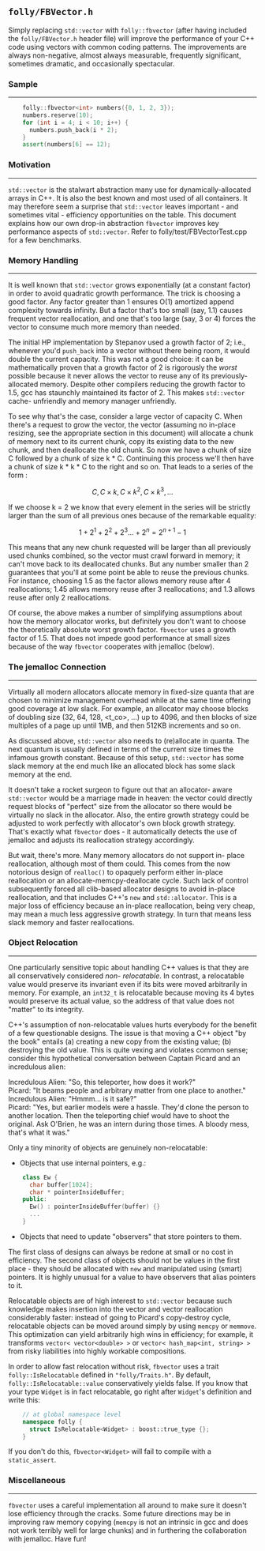 `folly/FBVector.h`
------------------

Simply replacing `std::vector` with `folly::fbvector` (after
having included the `folly/FBVector.h` header file) will
improve the performance of your C++ code using vectors with
common coding patterns. The improvements are always non-negative,
almost always measurable, frequently significant, sometimes
dramatic, and occasionally spectacular.

### Sample
***
```cpp
    folly::fbvector<int> numbers({0, 1, 2, 3});
    numbers.reserve(10);
    for (int i = 4; i < 10; i++) {
      numbers.push_back(i * 2);
    }
    assert(numbers[6] == 12);
```
### Motivation
***

`std::vector` is the stalwart abstraction many use for
dynamically-allocated arrays in C++. It is also the best known
and most used of all containers. It may therefore seem a
surprise that `std::vector` leaves important - and sometimes
vital - efficiency opportunities on the table. This document
explains how our own drop-in abstraction `fbvector` improves key
performance aspects of `std::vector`. Refer to
folly/test/FBVectorTest.cpp for a few benchmarks.

### Memory Handling
***

It is well known that `std::vector` grows exponentially (at a
constant factor) in order to avoid quadratic growth performance.
The trick is choosing a good factor. Any factor greater than 1
ensures O(1) amortized append complexity towards infinity. But a
factor that's too small (say, 1.1) causes frequent vector reallocation, and
one that's too large (say, 3 or 4) forces the vector to consume much more
memory than needed.

The initial HP implementation by Stepanov used a
growth factor of 2; i.e., whenever you'd `push_back` into a vector
without there being room, it would double the current capacity. This
was not a good choice: it can be mathematically proven that a growth factor of
2 is rigorously the <i>worst</i> possible because it never allows the vector 
to reuse any of its previously-allocated memory. Despite other compilers
reducing the growth factor to 1.5, gcc has staunchly maintained its factor of
2. This makes `std::vector` cache- unfriendly and memory manager unfriendly.

To see why that's the case, consider a large vector of capacity C.
When there's a request to grow the vector, the vector
(assuming no in-place resizing, see the appropriate section in
this document) will allocate a chunk of memory next to its current chunk,
copy its existing data to the new chunk, and then deallocate the old chunk.
So now we have a chunk of size C followed by a chunk of size k * C. Continuing
this process we'll then have a chunk of size k * k * C to the right and so on.
That leads to a series of the form :

$$ C, C \times k,  C \times k^2, C \times k^3, ... $$

If we choose k = 2 we know that every element in the series will
be strictly larger than the sum of all previous ones because of
the remarkable equality:

$$ 1 + 2^1 + 2^2 + 2^3... + 2^n = 2^{n+1} - 1 $$

This means that any new chunk requested will be larger
than all previously used chunks combined, so the vector must
crawl forward in memory; it can't move back to its deallocated chunks.
But any number smaller than 2 guarantees that you'll at some point be 
able to reuse the previous chunks. For instance, choosing 1.5 as the factor
allows memory reuse after 4 reallocations; 1.45 allows memory reuse after 3
reallocations; and 1.3 allows reuse after only 2 reallocations.

Of course, the above makes a number of simplifying assumptions
about how the memory allocator works, but definitely you don't
want to choose the theoretically absolute worst growth factor.
`fbvector` uses a growth factor of 1.5. That does not impede good
performance at small sizes because of the way `fbvector`
cooperates with jemalloc (below).

### The jemalloc Connection
***

Virtually all modern allocators allocate memory in fixed-size
quanta that are chosen to minimize management overhead while at
the same time offering good coverage at low slack. For example, an
allocator may choose blocks of doubling size (32, 64, 128,
<t_co>, ...) up to 4096, and then blocks of size multiples of a
page up until 1MB, and then 512KB increments and so on.

As discussed above, `std::vector` also needs to (re)allocate in
quanta. The next quantum is usually defined in terms of the
current size times the infamous growth constant. Because of this
setup, `std::vector` has some slack memory at the end much like
an allocated block has some slack memory at the end.

It doesn't take a rocket surgeon to figure out that an allocator-
aware `std::vector` would be a marriage made in heaven: the
vector could directly request blocks of "perfect" size from the
allocator so there would be virtually no slack in the allocator.
Also, the entire growth strategy could be adjusted to work
perfectly with allocator's own block growth strategy. That's
exactly what `fbvector` does - it automatically detects the use
of jemalloc and adjusts its reallocation strategy accordingly.

But wait, there's more. Many memory allocators do not support in-
place reallocation, although most of them could. This comes from
the now notorious design of `realloc()` to opaquely perform
either in-place reallocation or an allocate-memcpy-deallocate
cycle. Such lack of control subsequently forced all clib-based
allocator designs to avoid in-place reallocation, and that
includes C++'s `new` and `std::allocator`. This is a major loss of
efficiency because an in-place reallocation, being very cheap,
may mean a much less aggressive growth strategy. In turn that
means less slack memory and faster reallocations.

### Object Relocation
***

One particularly sensitive topic about handling C++ values is
that they are all conservatively considered <i>non-
relocatable</i>. In contrast, a relocatable value would preserve
its invariant even if its bits were moved arbitrarily in memory.
For example, an `int32_t` is relocatable because moving its 4 bytes
would preserve its actual value, so the address of that value
does not "matter" to its integrity.

C++'s assumption of non-relocatable values hurts everybody for
the benefit of a few questionable designs. The issue is that
moving a C++ object "by the book" entails (a) creating a new copy
from the existing value; (b) destroying the old value. This is
quite vexing and violates common sense; consider this
hypothetical conversation between Captain Picard and an
incredulous alien:

Incredulous Alien: "So, this teleporter, how does it work?"<br>
Picard: "It beams people and arbitrary matter from one place to
another."<br> Incredulous Alien: "Hmmm... is it safe?"<br>
Picard: "Yes, but earlier models were a hassle. They'd clone the
person to another location. Then the teleporting chief would have
to shoot the original. Ask O'Brien, he was an intern during those
times. A bloody mess, that's what it was."

Only a tiny minority of objects are genuinely non-relocatable:

* Objects that use internal pointers, e.g.:
```cpp
    class Ew {
      char buffer[1024];
      char * pointerInsideBuffer;
    public:
      Ew() : pointerInsideBuffer(buffer) {}
      ...
    }
```
* Objects that need to update "observers" that store pointers to them.

The first class of designs can always be redone at small or no
cost in efficiency. The second class of objects should not be
values in the first place - they should be allocated with `new`
and manipulated using (smart) pointers. It is highly unusual for
a value to have observers that alias pointers to it.

Relocatable objects are of high interest to `std::vector` because
such knowledge makes insertion into the vector and vector
reallocation considerably faster: instead of going to Picard's
copy-destroy cycle, relocatable objects can be moved around
simply by using `memcpy` or `memmove`. This optimization can
yield arbitrarily high wins in efficiency; for example, it
transforms `vector< vector<double> >` or `vector< hash_map<int,
string> >` from risky liabilities into highly workable
compositions.

In order to allow fast relocation without risk, `fbvector` uses a
trait `folly::IsRelocatable` defined in `"folly/Traits.h"`. By default,
`folly::IsRelocatable::value` conservatively yields false. If
you know that your type `Widget` is in fact relocatable, go right
after `Widget`'s definition and write this:
```cpp
    // at global namespace level
    namespace folly {
      struct IsRelocatable<Widget> : boost::true_type {};
    }
```
If you don't do this, `fbvector<Widget>` will fail to compile
with a `static_assert`.

### Miscellaneous
***

`fbvector` uses a careful implementation all around to make
sure it doesn't lose efficiency through the cracks. Some future
directions may be in improving raw memory copying (`memcpy` is
not an intrinsic in gcc and does not work terribly well for
large chunks) and in furthering the collaboration with
jemalloc. Have fun!
